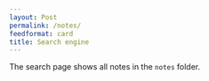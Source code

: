 ```yaml
---
layout: Post
permalink: /notes/
feedformat: card
title: Search engine
---
```


The search page shows all notes in the `notes` folder. 